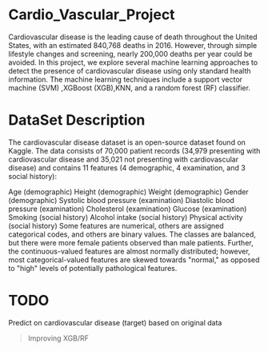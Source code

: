# Cardio_Vascular_Project

Cardiovascular disease is the leading cause of death throughout the United States, with an estimated 840,768 deaths in 2016. However, through simple lifestyle changes and screening, nearly 200,000 deaths per year could be avoided. In this project, we explore several machine learning approaches to detect the presence of cardiovascular disease using only standard health information. The machine learning techniques include a support vector machine (SVM) ,XGBoost (XGB),KNN, and a random forest (RF) classifier. 


#  DataSet Description
The cardiovascular disease dataset is an open-source dataset found on Kaggle. The data consists of 70,000 patient records (34,979 presenting with cardiovascular disease and 35,021 not presenting with cardiovascular disease) and contains 11 features (4 demographic, 4 examination, and 3 social history):

Age (demographic)
Height (demographic)
Weight (demographic)
Gender (demographic)
Systolic blood pressure (examination)
Diastolic blood pressure (examination)
Cholesterol (examination)
Glucose (examination)
Smoking (social history)
Alcohol intake (social history)
Physical activity (social history)
Some features are numerical, others are assigned categorical codes, and others are binary values. The classes are balanced, but there were more female patients observed than male patients. Further, the continuous-valued features are almost normally distributed; however, most categorical-valued features are skewed towards "normal," as opposed to "high" levels of potentially pathological features.


# TODO

Predict on cardiovascular disease (target) based on original data 
>Improving XGB/RF
